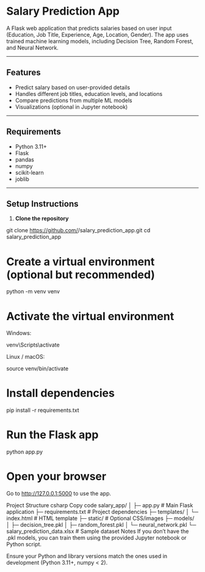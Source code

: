 # Salary Prediction App

A Flask web application that predicts salaries based on user input (Education, Job Title, Experience, Age, Location, Gender). 
The app uses trained machine learning models, including Decision Tree, Random Forest, and Neural Network.  

---

## Features

- Predict salary based on user-provided details  
- Handles different job titles, education levels, and locations  
- Compare predictions from multiple ML models  
- Visualizations (optional in Jupyter notebook)  

---

## Requirements

- Python 3.11+  
- Flask  
- pandas  
- numpy  
- scikit-learn  
- joblib  

---

## Setup Instructions

1. **Clone the repository**

git clone https://github.com/<your-username>/salary_prediction_app.git
cd salary_prediction_app


# Create a virtual environment (optional but recommended)

python -m venv venv

# Activate the virtual environment

Windows:

venv\Scripts\activate


Linux / macOS:

source venv/bin/activate


# Install dependencies

pip install -r requirements.txt


# Run the Flask app

python app.py


# Open your browser
Go to http://127.0.0.1:5000 to use the app.

Project Structure
csharp
Copy code
salary_app/
│
├─ app.py                   # Main Flask application
├─ requirements.txt         # Project dependencies
├─ templates/
│   └─ index.html           # HTML template
├─ static/                  # Optional CSS/images
├─ models/
│   ├─ decision_tree.pkl
│   ├─ random_forest.pkl
│   └─ neural_network.pkl
└─ salary_prediction_data.xlsx  # Sample dataset
Notes
If you don’t have the .pkl models, you can train them using the provided Jupyter notebook or Python script.

Ensure your Python and library versions match the ones used in development (Python 3.11+, numpy < 2).

